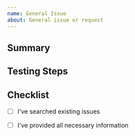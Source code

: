 ```yaml
---
name: General Issue
about: General issue or request
---
```


## Summary

<!-- Provide a brief summary of the issue -->

## Testing Steps

<!-- Describe steps to test or reproduce the issue -->

## Checklist

- [ ] I've searched existing issues
- [ ] I've provided all necessary information

